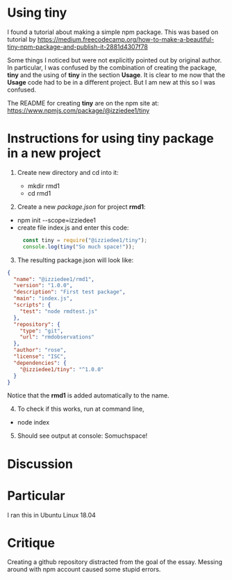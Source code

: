 # Using tiny

I found a tutorial about making a simple npm package. 
This was based on tutorial by https://medium.freecodecamp.org/how-to-make-a-beautiful-tiny-npm-package-and-publish-it-2881d4307f78

Some things I noticed but were not explicitly pointed out by original author. In particular, I was confused by the combination of creating the package, **tiny** and the using of **tiny** in the section **Usage**. It is clear to me now that the **Usage** code had to be in a different project. But I am new at this so I was confused. 

The README for creating **tiny** are on the npm site at: https://www.npmjs.com/package/@izziedee1/tiny
 

# Instructions for using **tiny** package in a new project

1. Create new directory and cd into it:
     * mkdir rmd1
     * cd rmd1

2. Create a new _package.json_ for project **rmd1**:
 * npm init --scope=izziedee1
 * create file index.js and enter this code: 
 ```javascript 
      const tiny = require("@izziedee1/tiny");
      console.log(tiny("So much space!")); 
  ```
3. The resulting package.json will look like:
```json
{
  "name": "@izziedee1/rmd1",
  "version": "1.0.0",
  "description": "First test package",
  "main": "index.js",
  "scripts": {
    "test": "node rmdtest.js"
  },
  "repository": {
    "type": "git",
    "url": "rmdobservations"
  },
  "author": "rose",
  "license": "ISC",
  "dependencies": {
    "@izziedee1/tiny": "^1.0.0"
  }
}
```
Notice that the **rmd1** is added automatically to the name.

4. To check if this works, run at command line, 
 * node index
 
5. Should see output at console:  Somuchspace!

# Discussion


# Particular
I ran this in Ubuntu Linux 18.04

# Critique
Creating a github repository distracted from the goal of the essay. Messing around with npm account caused some stupid errors.
